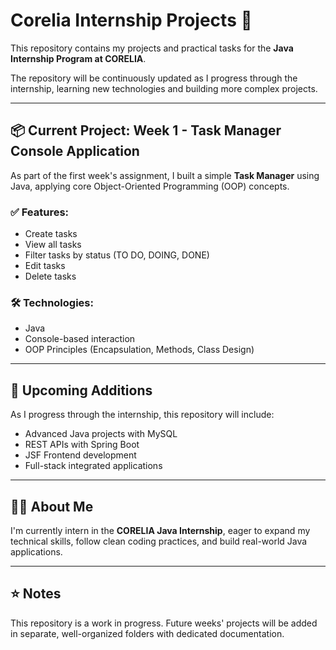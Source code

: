 # Corelia Internship Projects 🚀

This repository contains my projects and practical tasks for the **Java Internship Program at CORELIA**.

The repository will be continuously updated as I progress through the internship, learning new technologies and building more complex projects.

---

## 📦 Current Project: Week 1 - Task Manager Console Application

As part of the first week's assignment, I built a simple **Task Manager** using Java, applying core Object-Oriented Programming (OOP) concepts.

### ✅ Features:

- Create tasks  
- View all tasks  
- Filter tasks by status (TO DO, DOING, DONE)  
- Edit tasks  
- Delete tasks  

### 🛠️ Technologies:

- Java  
- Console-based interaction  
- OOP Principles (Encapsulation, Methods, Class Design)  


---

## 📅 Upcoming Additions

As I progress through the internship, this repository will include:

- Advanced Java projects with MySQL  
- REST APIs with Spring Boot  
- JSF Frontend development  
- Full-stack integrated applications  

---

## 👩‍💻 About Me

I'm currently intern in the **CORELIA Java Internship**, eager to expand my technical skills, follow clean coding practices, and build real-world Java applications.

---

## ⭐ Notes

This repository is a work in progress. Future weeks' projects will be added in separate, well-organized folders with dedicated documentation.

